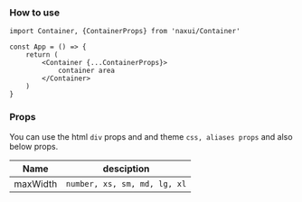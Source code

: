 
### How to use

```tsx
import Container, {ContainerProps} from 'naxui/Container'

const App = () => {
    return (
        <Container {...ContainerProps}>
            container area
        </Container>
    )
}
```

### Props
You can use the html `div` props and and theme `css, aliases props` and also below props.

| Name     | desciption                   |
| -------- | ---------------------------- |
| maxWidth | `number, xs, sm, md, lg, xl` |

